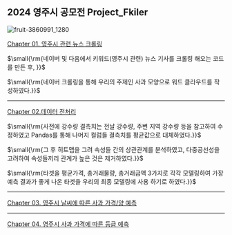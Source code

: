 ## 2024 영주시 공모전 Project_Fkiler

![fruit-3860991_1280](https://github.com/minkyunglee1012/Project_Fkiller/assets/156975194/43b786ef-ab7f-4535-9dec-38f90bfe12d9)



[Chapter 01. 영주시 관련 뉴스 크롤링](https://github.com/minkyunglee1012/Project_Fkiller/tree/master/01.01%20%EC%98%81%EC%A3%BC%EC%8B%9C%20%EA%B4%80%EB%A0%A8%20%EB%89%B4%EC%8A%A4%20%ED%81%AC%EB%A1%A4%EB%A7%81)

<p>$\small{\rm{네이버 및 다음에서 키워드(영주시 관련) 뉴스 기사를 크롤링 해오는 코드를 만든 후, }}$</p>
<p>$\small{\rm{네이버 크롤링을 통해 우리의 주제인 사과 모양으로 워드 클라우드를 작성하였다.}}$</p>


---

[Chapter 02.데이터 전처리](https://github.com/minkyunglee1012/Project_Fkiller/tree/master/01.02%20%EB%8D%B0%EC%9D%B4%ED%84%B0%20%EC%A0%84%EC%B2%98%EB%A6%AC)

<p>$\small{\rm{사전에 강수량 결측치는 전날 강수량, 주변 지역 강수량 등을 참고하여 수정하였고 Pandas를 통해 나머지 컬럼들 결측치를 평균값으로 대체하였다.}}$</p>
<p>$\small{\rm{그 후 히트맵을 그려 속성들 간의 상관관계를 분석하였고, 다중공선성을 고려하여 속성들끼리 관계가 높은 것은 제거하였다.}}$</p>
<p>$\small{\rm{타겟을 평균가격, 총거래물량, 총거래금액 3가지로 각각 모델링하여 가장 예측 결과가 좋게 나온 타겟을 우리의 최종 모델링에 사용 하기로 하였다.}}$</p>

---

[Chapter 03. 영주시 날씨에 따른 사과 가격/양 예측](https://github.com/minkyunglee1012/Project_Fkiller/tree/master/01.03%20%EC%98%81%EC%A3%BC%EC%8B%9C%20%EB%82%A0%EC%94%A8%EC%97%90%20%EB%94%B0%EB%A5%B8%20%EC%82%AC%EA%B3%BC%20%EA%B0%80%EA%B2%A9%20%EC%98%88%EC%B8%A1)

---

[Chapter 04. 영주시 사과 가격에 따른 등급 예측](https://github.com/minkyunglee1012/Project_Fkiller/tree/master/01.04%20%EC%98%81%EC%A3%BC%EC%8B%9C%20%EC%82%AC%EA%B3%BC%20%EA%B0%80%EA%B2%A9%EC%97%90%20%EB%94%B0%EB%A5%B8%20%EB%93%B1%EA%B8%89%20%EC%98%88%EC%B8%A1)
